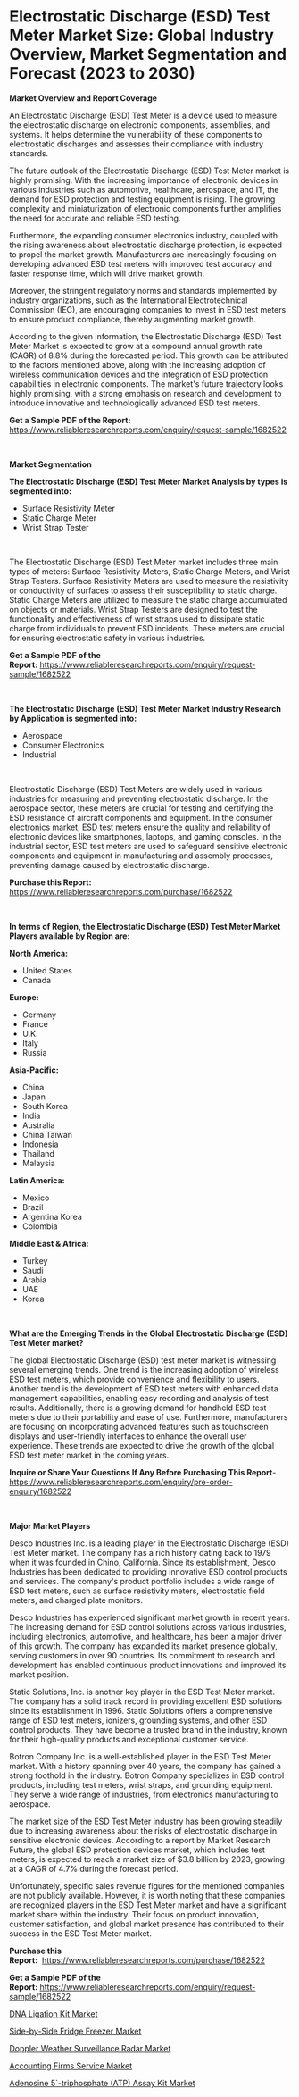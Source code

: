 <p><h1>Electrostatic Discharge (ESD) Test Meter Market Size: Global Industry Overview, Market Segmentation and Forecast (2023 to 2030)</h1></p><p><strong>Market Overview and Report Coverage</strong></p>
<p><p>An Electrostatic Discharge (ESD) Test Meter is a device used to measure the electrostatic discharge on electronic components, assemblies, and systems. It helps determine the vulnerability of these components to electrostatic discharges and assesses their compliance with industry standards.</p><p>The future outlook of the Electrostatic Discharge (ESD) Test Meter market is highly promising. With the increasing importance of electronic devices in various industries such as automotive, healthcare, aerospace, and IT, the demand for ESD protection and testing equipment is rising. The growing complexity and miniaturization of electronic components further amplifies the need for accurate and reliable ESD testing.</p><p>Furthermore, the expanding consumer electronics industry, coupled with the rising awareness about electrostatic discharge protection, is expected to propel the market growth. Manufacturers are increasingly focusing on developing advanced ESD test meters with improved test accuracy and faster response time, which will drive market growth.</p><p>Moreover, the stringent regulatory norms and standards implemented by industry organizations, such as the International Electrotechnical Commission (IEC), are encouraging companies to invest in ESD test meters to ensure product compliance, thereby augmenting market growth.</p><p>According to the given information, the Electrostatic Discharge (ESD) Test Meter Market is expected to grow at a compound annual growth rate (CAGR) of 8.8% during the forecasted period. This growth can be attributed to the factors mentioned above, along with the increasing adoption of wireless communication devices and the integration of ESD protection capabilities in electronic components. The market's future trajectory looks highly promising, with a strong emphasis on research and development to introduce innovative and technologically advanced ESD test meters.</p></p>
<p><strong>Get a Sample PDF of the Report:</strong> <a href="https://www.reliableresearchreports.com/enquiry/request-sample/1682522">https://www.reliableresearchreports.com/enquiry/request-sample/1682522</a></p>
<p>&nbsp;</p>
<p><strong>Market Segmentation</strong></p>
<p><strong>The Electrostatic Discharge (ESD) Test Meter Market Analysis by types is segmented into:</strong></p>
<p><ul><li>Surface Resistivity Meter</li><li>Static Charge Meter</li><li>Wrist Strap Tester</li></ul></p>
<p>&nbsp;</p>
<p><p>The Electrostatic Discharge (ESD) Test Meter market includes three main types of meters: Surface Resistivity Meters, Static Charge Meters, and Wrist Strap Testers. Surface Resistivity Meters are used to measure the resistivity or conductivity of surfaces to assess their susceptibility to static charge. Static Charge Meters are utilized to measure the static charge accumulated on objects or materials. Wrist Strap Testers are designed to test the functionality and effectiveness of wrist straps used to dissipate static charge from individuals to prevent ESD incidents. These meters are crucial for ensuring electrostatic safety in various industries.</p></p>
<p><strong>Get a Sample PDF of the Report:</strong>&nbsp;<a href="https://www.reliableresearchreports.com/enquiry/request-sample/1682522">https://www.reliableresearchreports.com/enquiry/request-sample/1682522</a></p>
<p>&nbsp;</p>
<p><strong>The Electrostatic Discharge (ESD) Test Meter Market Industry Research by Application is segmented into:</strong></p>
<p><ul><li>Aerospace</li><li>Consumer Electronics</li><li>Industrial</li></ul></p>
<p>&nbsp;</p>
<p><p>Electrostatic Discharge (ESD) Test Meters are widely used in various industries for measuring and preventing electrostatic discharge. In the aerospace sector, these meters are crucial for testing and certifying the ESD resistance of aircraft components and equipment. In the consumer electronics market, ESD test meters ensure the quality and reliability of electronic devices like smartphones, laptops, and gaming consoles. In the industrial sector, ESD test meters are used to safeguard sensitive electronic components and equipment in manufacturing and assembly processes, preventing damage caused by electrostatic discharge.</p></p>
<p><strong>Purchase this Report:</strong>&nbsp; <a href="https://www.reliableresearchreports.com/purchase/1682522">https://www.reliableresearchreports.com/purchase/1682522</a></p>
<p>&nbsp;</p>
<p><strong>In terms of Region, the Electrostatic Discharge (ESD) Test Meter Market Players available by Region are:</strong></p>
<p>
    <p> <strong> North America: </strong>
        <ul>
            <li>United States</li>
            <li>Canada</li>
        </ul>
        </p> 
    <p> <strong> Europe: </strong>
        <ul>
            <li>Germany</li>
            <li>France</li>
            <li>U.K.</li>
            <li>Italy</li>
            <li>Russia</li>
        </ul>
        </p> 
    <p> <strong> Asia-Pacific: </strong>
        <ul>
            <li>China</li>
            <li>Japan</li>
            <li>South Korea</li>
            <li>India</li>
            <li>Australia</li>
            <li>China Taiwan</li>
            <li>Indonesia</li>
            <li>Thailand</li>
            <li>Malaysia</li>
        </ul>
        </p> 
    <p> <strong> Latin America: </strong>
        <ul>
            <li>Mexico</li>
            <li>Brazil</li>
            <li>Argentina Korea</li>
            <li>Colombia</li>
        </ul>
        </p> 
    <p> <strong> Middle East & Africa: </strong>
        <ul>
            <li>Turkey</li>
            <li>Saudi</li>
            <li>Arabia</li>
            <li>UAE</li>
            <li>Korea</li>
        </ul>
    </p>
    </p>
<p>&nbsp;</p>
<p><strong>What are the Emerging Trends in the Global Electrostatic Discharge (ESD) Test Meter market?</strong></p>
<p><p>The global Electrostatic Discharge (ESD) test meter market is witnessing several emerging trends. One trend is the increasing adoption of wireless ESD test meters, which provide convenience and flexibility to users. Another trend is the development of ESD test meters with enhanced data management capabilities, enabling easy recording and analysis of test results. Additionally, there is a growing demand for handheld ESD test meters due to their portability and ease of use. Furthermore, manufacturers are focusing on incorporating advanced features such as touchscreen displays and user-friendly interfaces to enhance the overall user experience. These trends are expected to drive the growth of the global ESD test meter market in the coming years.</p></p>
<p><strong>Inquire or Share Your Questions If Any Before Purchasing This Report</strong>- <a href="https://www.reliableresearchreports.com/enquiry/pre-order-enquiry/1682522">https://www.reliableresearchreports.com/enquiry/pre-order-enquiry/1682522</a></p>
<p>&nbsp;</p>
<p><strong>Major Market Players</strong></p>
<p><p>Desco Industries Inc. is a leading player in the Electrostatic Discharge (ESD) Test Meter market. The company has a rich history dating back to 1979 when it was founded in Chino, California. Since its establishment, Desco Industries has been dedicated to providing innovative ESD control products and services. The company's product portfolio includes a wide range of ESD test meters, such as surface resistivity meters, electrostatic field meters, and charged plate monitors.</p><p>Desco Industries has experienced significant market growth in recent years. The increasing demand for ESD control solutions across various industries, including electronics, automotive, and healthcare, has been a major driver of this growth. The company has expanded its market presence globally, serving customers in over 90 countries. Its commitment to research and development has enabled continuous product innovations and improved its market position.</p><p>Static Solutions, Inc. is another key player in the ESD Test Meter market. The company has a solid track record in providing excellent ESD solutions since its establishment in 1996. Static Solutions offers a comprehensive range of ESD test meters, ionizers, grounding systems, and other ESD control products. They have become a trusted brand in the industry, known for their high-quality products and exceptional customer service.</p><p>Botron Company Inc. is a well-established player in the ESD Test Meter market. With a history spanning over 40 years, the company has gained a strong foothold in the industry. Botron Company specializes in ESD control products, including test meters, wrist straps, and grounding equipment. They serve a wide range of industries, from electronics manufacturing to aerospace.</p><p>The market size of the ESD Test Meter industry has been growing steadily due to increasing awareness about the risks of electrostatic discharge in sensitive electronic devices. According to a report by Market Research Future, the global ESD protection devices market, which includes test meters, is expected to reach a market size of $3.8 billion by 2023, growing at a CAGR of 4.7% during the forecast period.</p><p>Unfortunately, specific sales revenue figures for the mentioned companies are not publicly available. However, it is worth noting that these companies are recognized players in the ESD Test Meter market and have a significant market share within the industry. Their focus on product innovation, customer satisfaction, and global market presence has contributed to their success in the ESD Test Meter market.</p></p>
<p><strong>Purchase this Report:</strong>&nbsp;&nbsp;<a href="https://www.reliableresearchreports.com/purchase/1682522">https://www.reliableresearchreports.com/purchase/1682522</a></p>
<p></p>
<p><strong>Get a Sample PDF of the Report:</strong>&nbsp;<a href="https://www.reliableresearchreports.com/enquiry/request-sample/1682522">https://www.reliableresearchreports.com/enquiry/request-sample/1682522</a></p>
<p><p><a href="https://github.com/sheetalreportprime/Market-Research-Report-List-1/blob/main/dna-ligation-kit-market.md">DNA Ligation Kit Market</a></p><p><a href="https://www.linkedin.com/pulse/side-by-side-fridge-freezer-market-research-report-provides/">Side-by-Side Fridge Freezer Market</a></p><p><a href="https://www.linkedin.com/pulse/doppler-weather-surveillance-radar-market-share-amp-new/">Doppler Weather Surveillance Radar Market</a></p><p><a href="https://medium.com/@vrahul.reportprime/accounting-firms-service-market-competitive-analysis-market-trends-and-forecast-to-2030-8c78dccafe29">Accounting Firms Service Market</a></p><p><a href="https://github.com/virtuosemr/Market-Research-Report-List-1/blob/main/adenosine-5-triphosphate-atp-assay-kit-market.md">Adenosine 5`-triphosphate (ATP) Assay Kit Market</a></p></p>